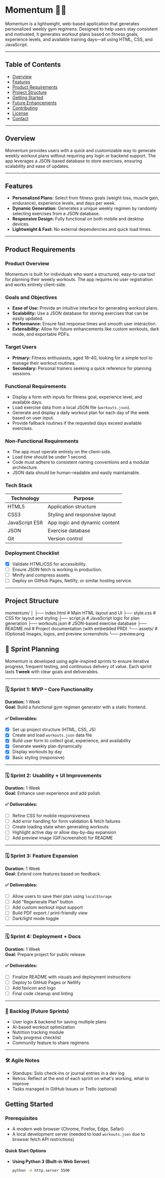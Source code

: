 # Momentum 🏋️‍♂️

Momentum is a lightweight, web-based application that generates personalized weekly gym regimens. Designed to help users stay consistent and motivated, it generates workout plans based on fitness goals, experience levels, and available training days—all using HTML, CSS, and JavaScript.

---

## Table of Contents
- [Overview](#overview)
- [Features](#features)
- [Product Requirements](#product-requirements)
- [Project Structure](#project-structure)
- [Getting Started](#getting-started)
- [Future Enhancements](#future-enhancements)
- [Contributing](#contributing)
- [License](#license)
- [Contact](#contact)

---

## Overview

Momentum provides users with a quick and customizable way to generate weekly workout plans without requiring any login or backend support. The app leverages a JSON-based database to store exercises, ensuring scalability and ease of updates.

---

## Features

- **Personalized Plans:** Select from fitness goals (weight loss, muscle gain, endurance), experience levels, and days per week.
- **Dynamic Generation:** Generates a unique weekly regimen by randomly selecting exercises from a JSON database.
- **Responsive Design:** Fully functional on both mobile and desktop devices.
- **Lightweight & Fast:** No external dependencies and quick load times.

---

## Product Requirements

### Product Overview
Momentum is built for individuals who want a structured, easy-to-use tool for planning their weekly workouts. The app requires no user registration and works entirely client-side.

### Goals and Objectives
- **Ease of Use:** Provide an intuitive interface for generating workout plans.
- **Scalability:** Use a JSON database for storing exercises that can be easily updated.
- **Performance:** Ensure fast response times and smooth user interaction.
- **Extensibility:** Allow for future enhancements like custom workouts, dark mode, and exportable PDFs.

### Target Users
- **Primary:** Fitness enthusiasts, aged 16–40, looking for a simple tool to manage their workout routines.
- **Secondary:** Personal trainers seeking a quick reference for planning sessions.

### Functional Requirements
- Display a form with inputs for fitness goal, experience level, and available days.
- Load exercise data from a local JSON file (`workouts.json`).
- Generate and display a daily workout plan for each day of the week based on user input.
- Provide fallback routines if the requested days exceed available exercises.

### Non-Functional Requirements
- The app must operate entirely on the client-side.
- Load time should be under 1 second.
- Code must adhere to consistent naming conventions and a modular architecture.
- JSON data should be human-readable and easily maintainable.

### Tech Stack
| Technology     | Purpose                          |
|----------------|----------------------------------|
| HTML5          | Application structure            |
| CSS3           | Styling and responsive layout    |
| JavaScript ES6 | App logic and dynamic content    |
| JSON           | Exercise database                |
| Git            | Version control                  |

### Deployment Checklist
- [X] Validate HTML/CSS for accessibility.
- [ ] Ensure JSON fetch is working in production.
- [ ] Minify and compress assets.
- [ ] Deploy on GitHub Pages, Netlify, or similar hosting service.
---

## Project Structure
momentum/
│
├── index.html         # Main HTML layout and UI
├── style.css          # CSS for layout and styling
├── script.js          # JavaScript logic for plan generation
├── workouts.json      # JSON-based exercise database
├── README.md          # Project documentation (with embedded PRD)
└── assets/            # (Optional) Images, logos, and preview screenshots
    └── preview.png

## 🏃 Sprint Planning

Momentum is developed using agile-inspired sprints to ensure iterative progress, frequent testing, and continuous delivery of value. Each sprint lasts **1 week** with clear goals and deliverables.

---

### 🗓 Sprint 1: MVP – Core Functionality

**Duration:** 1 Week  
**Goal:** Build a functional gym regimen generator with a static frontend.

#### ✅ Deliverables:
- [x] Set up project structure (HTML, CSS, JS)
- [x] Create and load `workouts.json` data file
- [x] Build user form to collect goal, experience, and availability
- [x] Generate weekly plan dynamically
- [x] Display workouts by day
- [x] Basic styling (responsive)

---

### 🗓 Sprint 2: Usability + UI Improvements

**Duration:** 1 Week  
**Goal:** Enhance user experience and add polish.

#### ✅ Deliverables:
- [ ] Refine CSS for mobile responsiveness
- [ ] Add error handling for form validation & fetch failures
- [ ] Create loading state when generating workouts
- [ ] Highlight active day or allow day-by-day expansion
- [ ] Add preview image (GIF/screenshot) for README

---

### 🗓 Sprint 3: Feature Expansion

**Duration:** 1 Week  
**Goal:** Extend core features based on feedback.

#### ✅ Deliverables:
- [ ] Allow users to save their plan using `localStorage`
- [ ] Add “Regenerate Plan” button
- [ ] Add custom workout input support
- [ ] Build PDF export / print-friendly view
- [ ] Dark/light mode toggle

---

### 🗓 Sprint 4: Deployment + Docs

**Duration:** 1 Week  
**Goal:** Prepare project for public release.

#### ✅ Deliverables:
- [ ] Finalize README with visuals and deployment instructions
- [ ] Deploy to GitHub Pages or Netlify
- [ ] Add favicon and logo
- [ ] Final code cleanup and linting

---

### 🔄 Backlog (Future Sprints)

- User login & backend for saving multiple plans
- AI-based workout optimization
- Nutrition tracking module
- Daily progress checklist
- Community feature to share regimens

---

### 🛠 Agile Notes

- Standups: Solo check-ins or journal entries in a dev log
- Retros: Reflect at the end of each sprint on what's working, what to improve
- Tasks managed in GitHub Issues or Trello (optional)

## Getting Started

### Prerequisites

- A modern web browser (Chrome, Firefox, Edge, Safari)
- A local development server (needed to load `workouts.json` due to browser fetch API restrictions)

#### Quick Start Options

- **Using Python 3 (Built-in Web Server)**
  ```bash
  python -m http.server 5500

 
